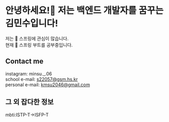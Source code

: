 # __안녕하세요!🤚 저는 백엔드 개발자를 꿈꾸는 김민수입니다!__
저는 👀 스프링에 관심이 많습니다.  
현재 🌱 스프링 부트를 공부중입니다.
## __Contact me__
instagram: minsu._.06  
school e-mail: s22057@gsm.hs.kr  
personal e-mail: kmsu2046@gmail.com  
## 그 외 잡다한 정보
mbti:ISTP-T->ISFP-T  
<!---
min9-530/min9-530 is a ✨ special ✨ repository because its `README.md` (this file) appears on your GitHub profile.
You can click the Preview link to take a look at your changes.
--->
